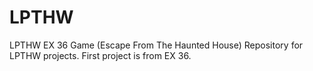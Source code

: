 # LPTHW
LPTHW EX 36 Game (Escape From The Haunted House)
Repository for LPTHW projects. First project is from EX 36.
